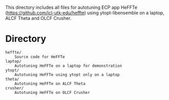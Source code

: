 This directory includes all files for autotuning ECP app HeFFTe (https://github.com/icl-utk-edu/heffte) using ytopt-libensemble on a laptop, ALCF Theta and OLCF Crusher.

# Directory

```
heffte/
    Source code for HeFFTe
laptop/	
    Autotuning HeFFTe on a laptop for demonstration
ytopt/
    Autotuning HeFFTe using ytopt only on a laptop
theta/
    Autotuning HeFFTe on ALCF Theta
crusher/	
    Autotuning HeFFTe on OLCF Crusher 

```
